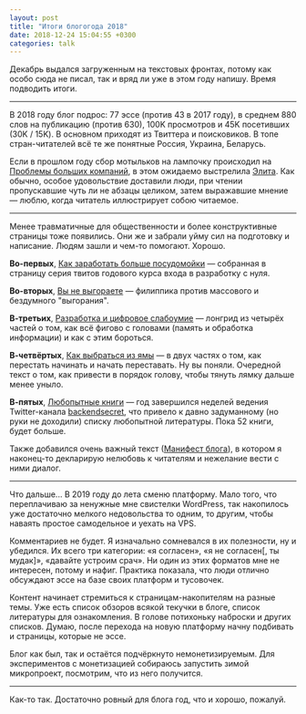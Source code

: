 ```yaml
---
layout: post
title: "Итоги блогогода 2018"
date: 2018-12-24 15:04:55 +0300
categories: talk
---
```

Декабрь выдался загруженным на текстовых фронтах, потому как особо сюда не писал, так и вряд ли уже в этом году напишу. Время подводить итоги.

---

В 2018 году блог подрос: 77 эссе (против 43 в 2017 году), в среднем 880 слов на публикацию (против 630), 100K просмотров и 45K посетивших (30K / 15K). В основном приходят из Твиттера и поисковиков. В топе стран-читателей всё те же понятные Россия, Украина, Беларусь.

Если в прошлом году сбор мотыльков на лампочку происходил на [Проблемы больших компаний](/2017/11/08/problemy-bolshih-kompanii/), в этом ожидаемо выстрелила [Элита](/2018/08/16/elita/). Как обычно, особое удовольствие доставили люди, при чтении пропускавшие чуть ли не абзацы целиком, затем выражавшие мнение — люблю, когда читатель иллюстрирует собою читаемое.

---

Менее травматичные для общественности и более конструктивные страницы тоже появились. Они же и забрали уйму сил на подготовку и написание. Людям зашли и чем-то помогают. Хорошо.

**Во-первых**, [Как заработать больше посудомойки](/2018/08/01/kak-zarabotat-bolshe/) — собранная в страницу серия твитов годового курса входа в разработку с нуля.

**Во-вторых**, [Вы не выгораете](/2018/11/02/vy-ne-vygoraete/) — филиппика против массового и бездумного "выгорания".

**В-третьих**, [Разработка и цифровое слабоумие](/2018/11/19/razrabotka-i-slaboumie-1-3/) — лонгрид из четырёх частей о том, как всё фигово с головами (память и обработка информации) и как с этим бороться.

**В-четвёртых**, [Как выбраться из ямы](/2018/11/06/kak-vybratsia-iz-iamy-1/) — в двух частях о том, как перестать начинать и начать переставать. Ну вы поняли. Очередной текст о том, как привести в порядок голову, чтобы тянуть лямку дальше менее уныло.

**В-пятых**, [Любопытные книги](/nicetoread/) — год завершился неделей ведения Twitter-канала [backendsecret](http://backendsecret.ru), что привело к давно задуманному (но руки не доходили) списку любопытной литературы. Пока 52 книги, будет больше.

Также добавился очень важный текст ([Манифест блога](/manifesto/)), в котором я наконец-то декларирую нелюбовь к читателям и нежелание вести с ними диалог.

---

Что дальше... В 2019 году до лета сменю платформу. Мало того, что переплачиваю за ненужные мне свистелки WordPress, так накопилось уже достаточно мелкого недовольства то одним, то другим, чтобы наваять простое самодельное и уехать на VPS.

Комментариев не будет. Я изначально сомневался в их полезности, ну и убедился. Их всего три категории: «я согласен», «я не согласен[, ты мудак]», «давайте устроим срач». Ни один из этих форматов мне не интересен, потому и нафиг. Практика показала, что люди отлично обсуждают эссе на базе своих платформ и тусовочек.

Контент начинает стремиться к страницам-накопителям на разные темы. Уже есть список обзоров всякой текучки в блоге, список литературы для ознакомления. В голове потихоньку наброски и других списков. Думаю, после перехода на новую платформу начну подбивать и страницы, которые не эссе.

Блог как был, так и остаётся подчёркнуто немонетизируемым. Для экспериментов с монетизацией собираюсь запустить зимой микропроект, посмотрим, что из него получится.

---

Как-то так. Достаточно ровный для блога год, что и хорошо, пожалуй.
